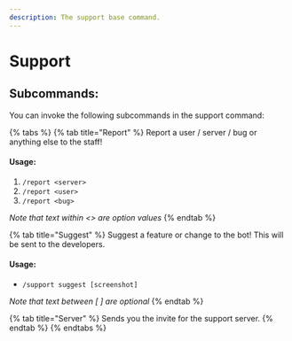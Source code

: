 ```yaml
---
description: The support base command.
---
```


# Support

## Subcommands:

You can invoke the following subcommands in the support command:

{% tabs %}
{% tab title="Report" %}
Report a user / server / bug or anything else to the staff!&#x20;

&#x20;

#### Usage:

1. `/report <server>`
2. `/report <user>`
3. `/report <bug>`

_Note that text within <> are option values_
{% endtab %}

{% tab title="Suggest" %}
Suggest a feature or change to the bot! This will be sent to the developers.



#### Usage:

* `/support suggest [screenshot]`



_Note that text between \[ ] are optional_&#x20;
{% endtab %}

{% tab title="Server" %}
Sends you the invite for the support server.
{% endtab %}
{% endtabs %}
